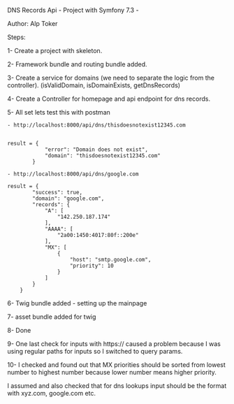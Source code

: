 DNS Records Api - Project with Symfony 7.3 -

Author: Alp Toker

Steps:

1- Create a project with skeleton.

2- Framework bundle and routing bundle added.

3- Create a service for domains (we need to separate the logic from the controller). (isValidDomain, isDomainExists, getDnsRecords)

4- Create a Controller for homepage and api endpoint for dns records.

5- All set lets test this with postman

    - http://localhost:8000/api/dns/thisdoesnotexist12345.com


    result = {
                "error": "Domain does not exist",
                "domain": "thisdoesnotexist12345.com"
            }

    - http://localhost:8000/api/dns/google.com

    result = {
            "success": true,
            "domain": "google.com",
            "records": {
                "A": [
                    "142.250.187.174"
                ],
                "AAAA": [
                    "2a00:1450:4017:80f::200e"
                ],
                "MX": [
                    {
                        "host": "smtp.google.com",
                        "priority": 10
                    }
                ]
            }
        }

6- Twig bundle added - setting up the mainpage

7- asset bundle added for twig

8- Done

9- One last check for inputs with https:// caused a problem because I was using regular paths for inputs so I switched to query params.

10- I checked and found out that MX priorities should be sorted from lowest number to highest number because lower number means higher priority.

I assumed and also checked that for dns lookups input should be the format with xyz.com, google.com etc.
